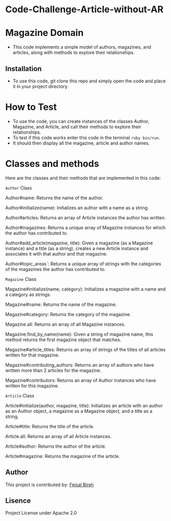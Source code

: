 # Code-Challenge-Article-without-AR

# Magazine Domain
- This code implements a simple model of authors, magazines, and articles, along with methods to explore their relationships.

## Installation
- To use this code, git clone this repo and simply open the code and place it in your project directory.

# How to Test 
- To use the code, you can create instances of the classes Author, Magazine, and Article, and call their methods to explore their relationships.
- To test if this code works enter this code in the terminal `ruby bin/run`.
- It should then display all the magazine, article and author names.

# Classes and methods

Here are the classes and their methods that are implemented in this code:

`Author` Class

Author#name:  Returns the name of the author.

Author#initialize(name):  Initializes an author with a name as a string.

Author#articles:  Returns an array of Article instances the author has written.

Author#magazines:  Returns a unique array of Magazine instances for which the author has contributed to.

Author#add_article(magazine, title):  Given a magazine (as a Magazine instance) and a title (as a string), creates a new Article instance and associates it with that author and that magazine.

Author#topic_areas`:  Returns a unique array of strings with the categories of the magazines the author has contributed to.

`Magazine` Class

Magazine#initialize(name, category):  Initializes a magazine with a name and a category as strings.

Magazine#name:  Returns the name of the magazine.

Magazine#category:  Returns the category of the magazine.

Magazine.all:  Returns an array of all Magazine instances.

Magazine.find_by_name(name):  Given a string of magazine name, this method returns the first magazine object that matches.

Magazine#article_titles:  Returns an array of strings of the titles of all articles written for that magazine.

Magazine#contributing_authors:  Returns an array of authors who have written more than 2 articles for the magazine.

Magazine#contributors:  Returns an array of Author instances who have written for this magazine.

`Article` Class

Article#initialize(author, magazine, title):  Initializes an article with an author as an Author object, a magazine as a Magazine object, and a title as a string.

Article#title:  Returns the title of the article.

Article.all:  Returns an array of all Article instances.

Article#author:  Returns the author of the article.

Article#magazine:  Returns the magazine of the article.

## Author

This project is contributed by:
[Feisal Bireh](https://github.com/Feisalbireh)

## Lisence

Project License under Apache 2.0